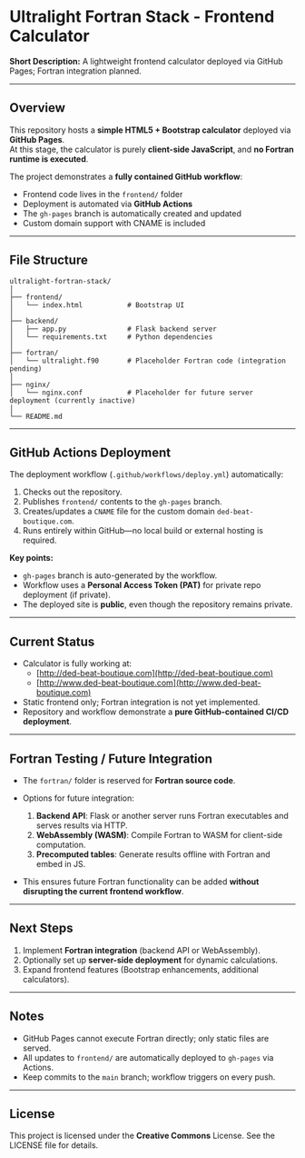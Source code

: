 # Ultralight Fortran Stack - Frontend Calculator

**Short Description:** A lightweight frontend calculator deployed via GitHub Pages; Fortran integration planned.

---

## Overview

This repository hosts a **simple HTML5 + Bootstrap calculator** deployed via **GitHub Pages**.  
At this stage, the calculator is purely **client-side JavaScript**, and **no Fortran runtime is executed**.  

The project demonstrates a **fully contained GitHub workflow**:

- Frontend code lives in the `frontend/` folder
- Deployment is automated via **GitHub Actions**
- The `gh-pages` branch is automatically created and updated
- Custom domain support with CNAME is included

---

## File Structure

```text
ultralight-fortran-stack/
│
├── frontend/
│   └── index.html           # Bootstrap UI
│
├── backend/
│   ├── app.py               # Flask backend server
│   └── requirements.txt     # Python dependencies
│
├── fortran/
│   └── ultralight.f90       # Placeholder Fortran code (integration pending)
│
├── nginx/
│   └── nginx.conf           # Placeholder for future server deployment (currently inactive)
│
└── README.md
```

---

## GitHub Actions Deployment

The deployment workflow (`.github/workflows/deploy.yml`) automatically:

1. Checks out the repository.
2. Publishes `frontend/` contents to the `gh-pages` branch.
3. Creates/updates a `CNAME` file for the custom domain `ded-beat-boutique.com`.
4. Runs entirely within GitHub—no local build or external hosting is required.

**Key points:**

- `gh-pages` branch is auto-generated by the workflow.
- Workflow uses a **Personal Access Token (PAT)** for private repo deployment (if private).
- The deployed site is **public**, even though the repository remains private.

---

## Current Status

- Calculator is fully working at:  
  - [http://ded-beat-boutique.com](http://ded-beat-boutique.com)  
  - [http://www.ded-beat-boutique.com](http://www.ded-beat-boutique.com)
- Static frontend only; Fortran integration is not yet implemented.
- Repository and workflow demonstrate a **pure GitHub-contained CI/CD deployment**.

---

## Fortran Testing / Future Integration

- The `fortran/` folder is reserved for **Fortran source code**.  
- Options for future integration:
  1. **Backend API**: Flask or another server runs Fortran executables and serves results via HTTP.  
  2. **WebAssembly (WASM)**: Compile Fortran to WASM for client-side computation.  
  3. **Precomputed tables**: Generate results offline with Fortran and embed in JS.  

- This ensures future Fortran functionality can be added **without disrupting the current frontend workflow**.

---

## Next Steps

1. Implement **Fortran integration** (backend API or WebAssembly).  
2. Optionally set up **server-side deployment** for dynamic calculations.  
3. Expand frontend features (Bootstrap enhancements, additional calculators).

---

## Notes

- GitHub Pages cannot execute Fortran directly; only static files are served.  
- All updates to `frontend/` are automatically deployed to `gh-pages` via Actions.  
- Keep commits to the `main` branch; workflow triggers on every push.

---

## License

This project is licensed under the **Creative Commons** License. See the LICENSE file for details.
